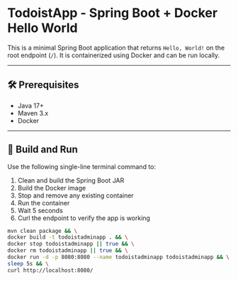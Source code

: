 # TodoistApp - Spring Boot + Docker Hello World

This is a minimal Spring Boot application that returns `Hello, World!` on the root endpoint (`/`). It is containerized
using Docker and can be run locally.

---

## 🛠 Prerequisites

- Java 17+
- Maven 3.x
- Docker

---

## 🚀 Build and Run

Use the following single-line terminal command to:

1. Clean and build the Spring Boot JAR
2. Build the Docker image
3. Stop and remove any existing container
4. Run the container
5. Wait 5 seconds
6. Curl the endpoint to verify the app is working

```bash
mvn clean package && \
docker build -t todoistadminapp . && \
docker stop todoistadminapp || true && \
docker rm todoistadminapp || true && \
docker run -d -p 8080:8080 --name todoistadminapp todoistadminapp && \
sleep 5s && \
curl http://localhost:8080/
